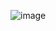 
![image](https://github.com/kshitizShri929/Bash-Scripting-Programming/assets/100191247/8e9c830e-0f0c-4159-b8c4-79201f4bf1ad)
